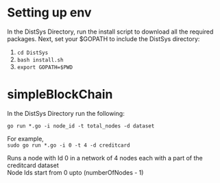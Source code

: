 # Setting up env

In the DistSys Directory, run the install script to download all the required packages.
Next, set your $GOPATH to include the DistSys directory:

1. `cd DistSys`  
2. `bash install.sh`  
3. `export GOPATH=$PWD`  

# simpleBlockChain

In the DistSys Directory run the following:

`go run *.go -i node_id -t total_nodes -d dataset`  

For example,  
`sudo go run *.go -i 0 -t 4 -d creditcard`  

Runs a node with Id 0 in a network of 4 nodes each with a part of the creditcard dataset  
Node Ids start from 0 upto (numberOfNodes - 1)
  


